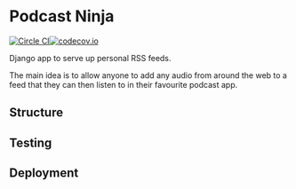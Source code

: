 # Podcast Ninja

[![Circle CI](https://circleci.com/gh/monty5811/podcastninja.svg?style=svg)](https://circleci.com/gh/monty5811/podcastninja)[![codecov.io](http://codecov.io/github/monty5811/podcastninja/coverage.svg?branch=master)](http://codecov.io/github/monty5811/podcastninja?branch=master)

Django app to serve up personal RSS feeds.

The main idea is to allow anyone to add any audio from around the web to a feed that they can then listen to in their favourite podcast app.

## Structure

## Testing

## Deployment
